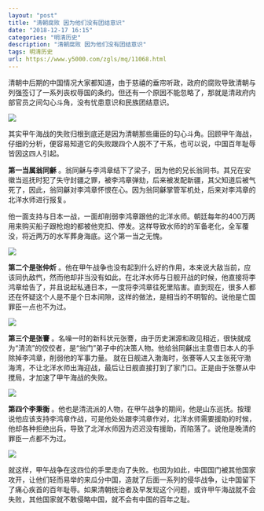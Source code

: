 ```yaml
---
layout: "post"
title: "清朝腐败 因为他们没有团结意识"
date: "2018-12-17 16:15"
categories: "明清历史"
description: "清朝腐败 因为他们没有团结意识"
tags: 明清历史
url: https://www.y5000.com/zgls/mq/11068.html
---
```






清朝中后期的中国情况大家都知道，由于慈禧的垂帘听政，政府的腐败导致清朝与列强签订了一系列丧权辱国的条约。但还有一个原因不能忽略了，那就是清政府内部官员之间勾心斗角，没有忧患意识和民族团结意识。

![](https://img.y5000.com/uploads/allimg/170117/141454J39-0.jpg)

其实甲午海战的失败归根到底还是因为清朝那些庸臣的勾心斗角。回顾甲午海战，仔细的分析，便容易知道它的失败跟四个人脱不了干系，也可以说，中国百年耻辱皆因这四人引起。

**第一当属翁同龢**
。翁同龢与李鸿章结下了梁子，因为他的兄长翁同书。其兄在安徽当巡抚时犯了失守封疆之罪，被李鸿章弹劾，后来被发配新疆，其父知道后被气死了，因此，翁同龢对李鸿章怀恨在心。因为翁同龢掌管军机处，后来对李鸿章的北洋水师进行报复。

他一面支持与日本一战，一面却削弱李鸿章跟他的北洋水师。朝廷每年的400万两用来购买船子跟枪炮的都被他克扣、停发。这样导致水师的的军备老化，全军覆没，将近两万的水军葬身海底。这个第一当之无愧。

![](https://img.y5000.com/uploads/allimg/170117/141454FP-1.jpg)

**第二个是张仲炘**
。他在甲午战争也没有起到什么好的作用，本来说大敌当前，应该同仇敌忾，然而他却非当没有如此，在北洋水师与日舰开战的时候，他直接将李鸿章给告了，并且说起私通日本，一度将李鸿章往死里陷害。直到现在，很多人都还在怀疑这个人是不是个日本间隙，这样的做法，是相当的不明智的。说他是亡国罪臣一点也不为过。

![](https://img.y5000.com/uploads/allimg/170117/14145452R-2.jpg)

**第三个是张謇**
。名噪一时的新科状元张謇，由于历史渊源和政见相近，很快就成为“清流”的佼佼者，是“翁门”弟子中的决策人物。他给翁同龢出主意借日本人的手除掉李鸿章，削弱他的军事力量。
就在日舰进入渤海时，张謇等人又主张死守渤海湾，不让北洋水师出海迎战，最后让日舰直接打到了家门口。正是由于张謇从中搅局，才加速了甲午海战的失败。

![](https://img.y5000.com/uploads/allimg/170117/141454EU-3.jpg)

**第四个李秉衡**
。他也是清流派的人物，在甲午战争的期间，他是山东巡抚。按理说他应该支持李鸿章作战，可是他处处跟李鸿章作对，北洋水师需要援助的时候，他却各种拒绝出兵，导致了北洋水师因为迟迟没有援助，而陷落了。说他是晚清的罪臣一点都不为过。

![](https://img.y5000.com/uploads/allimg/170117/8-1F11G40T3Y9.jpg)

就这样，甲午战争在这四位的手里走向了失败。也因为如此，中国国门被其他国家攻开，让他们轻而易举的来瓜分中国，造就了后面一系列的侵华战争，让中国留下了痛心疾首的百年耻辱。如果清朝统治者及早发现这个问题，或许甲午海战就不会失败，其他国家就不敢侵略中国，就不会有中国的百年之耻。

